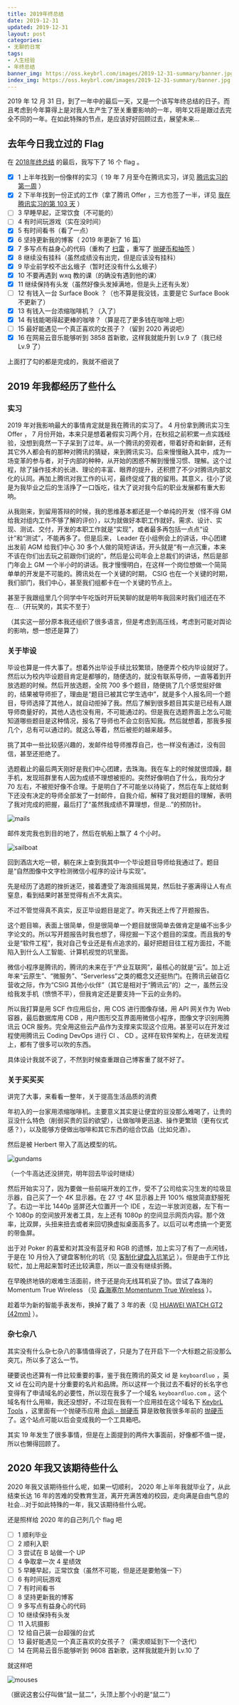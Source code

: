 ```yaml
---
title: 2019年终总结
date: 2019-12-31
updated: 2019-12-31
layout: post
categories:
- 无聊的日常
tags:
- 人生经验
- 年终总结
banner_img: https://oss.keybrl.com/images/2019-12-31-summary/banner.jpg
index_img: https://oss.keybrl.com/images/2019-12-31-summary/banner.jpg
---
```


2019 年 12 月 31 日，到了一年中的最后一天，又是一个该写年终总结的日子。而且考虑到今年算得上是对我人生产生了至关重要影响的一年，明年又将是跟过去完全不同的一年。在如此特殊的节点，是应该好好回顾过去，展望未来...

## 去年今日我立过的 Flag

在 [2018年终总结](/boring-2018-12-31-summary/) 的最后，我写下了 16 个 flag 。

- [x] 1 上半年找到一份像样的实习（ 19 年 7 月至今在腾讯实习，详见 [腾讯实习的第一周](/boring-2019-07-13-my-first-week-in-tencent/) ）
- [x] 2 下半年找到一份正式的工作（拿了腾讯 Offer ，三方也签了一半，详见 [我在腾讯实习的第 103 天](/boring-2019-10-12-offer-from-tencent/) ）
- [ ] 3 早睡早起，正常饮食（不可能的）
- [ ] 4 有时间玩游戏（实在没时间）
- [x] 5 有时间看书（看了一点）
- [x] 6 坚持更新我的博客（ 2019 年更新了 16 篇）
- [x] 7 多写点有益身心的代码（重构了 [扫雷](https://mines.keybrl.com/#/difficulty) ，重写了 [抛硬币和抽签](https://tools.keyboardluo.com/#/fate/flip-a-coin) ）
- [x] 8 继续没有挂科（虽然成绩没有出完，但是应该没有挂科）
- [x] 9 毕业前学校不出幺蛾子（暂时还没有什么幺蛾子）
- [x] 10 不要再遇到 wxq 教的课（的确没有遇到他的课）
- [x] 11 继续保持有头发（虽然好像头发掉满地，但是头上还有头发）
- [ ] 12 有钱入一台 Surface Book ？（也不算是我没钱，主要是它 Surface Book 不更新了）
- [x] 13 有钱入一台浓缩咖啡机？（入了）
- [x] 14 有钱能喝得起更棒的咖啡？（算是花了更多钱在咖啡上吧）
- [ ] 15 最好能遇见一个真正喜欢的女孩子？（留到 2020 再说吧）
- [x] 16 在网易云音乐能够听到 3858 首新歌，这样我就能升到 Lv.9 了（我已经 Lv.9 了）

上面打了勾的都是完成的，我就不细说了

## 2019 年我都经历了些什么

### 实习

2019 年对我影响最大的事情肯定就是我在腾讯的实习了。 4 月份拿到腾讯实习生 Offer ， 7 月份开始，本来只是想着暑假实习两个月，在秋招之前积累一点实践经验，没想到竟然一下子呆到了过年。从一个腾讯的旁观者，带着好奇和新鲜，还有其它外人都会有的那种对腾讯的猜疑，来到腾讯实习。后来慢慢融入其中，成为一场变革的参与者，对于内部的种种，从开始的困惑不解到慢慢习惯、理解。这个过程，除了操作技术的长进、理论的丰富、眼界的提升，还积攒了不少对腾讯内部文化的认同。再加上腾讯对我工作的认可，最终促成了我的留用。其意义，往小了说是为我毕业之后的生活挣了一口饭吃，往大了说对我今后的职业发展都有重大影响。

从我刚来，到留用答辩的时候，我的思维基本都还是一个单纯的开发（怪不得 GM 给我对组内工作不够了解的评价），以为就做好本职工作就好。需求、设计、实现、测试、交付，开发的本职工作就是“实现”，或者最多再包括一点点“设计”和“测试”，不能再多了。但是后来， Leader 在小组例会上的讲话，中心团建出发前 AGM 给我们中心 30 多个人做的简短讲话，开头就是“有一点沉重，本来不该在你们出去玩之前跟你们说的”，然后是公司年会上总裁们的讲话，然后是部门年会上 GM 一个半小时的讲话。我才慢慢明白，在这样一个岗位想做一个简简单单的开发是不可能的。腾讯处在一个关键的时期， CSIG 也在一个关键的时期，我们部门，我们中心，甚至我们组都卡在一个关键的节点上。

甚至于我跟组里几个同学中午吃饭时开玩笑聊的就是明年我回来时我们组还在不在...（开玩笑的，其实不至于）

（其实这一部分原本我还组织了很多语言，但是考虑到高压线，考虑到可能对舆论的影响，想一想还是算了）

### 关于毕设

毕设也算是一件大事了。想着外出毕设手续比较繁琐，随便弄个校内毕设就好了。然后以为校内毕设题目肯定是都够的，随便选的，就没有联系导师，一直等着到开放选题的时候。然后开放选题，全院 700 多个题目，随便挑了几个感觉挺好做的，结果被导师拒了，理由是“题目已被其它学生选中”，就是多个人报名同一个题目，导师选择了其他人，就自动拒掉了我。然后了解到很多题目其实是已经有人跟导师商量好的，其他人选也没有用，不可能通过的。但是我在选题界面上怎么可能知道哪些题目是这种情况，报名了导师也不会立刻告知我。然后就想着，那我多报几个，总有可以通过的。就这么等着，然后被拒的越来越多。

挑了其中一些比较感兴趣的，发邮件给导师推荐自己，也一样没有通过，没有回信，甚至还拒绝了。

选题截止的最后两天刚好是我们中心团建，去珠海。我在车上的时候就很烦躁，翻手机，发现班群里有人因为成绩不理想被拒的。突然好像明白了什么，我均分才 70 左右，不被拒好像不合理。于是明白了不可能坐以待毙了，然后在车上就给剩下还没有决定的导师全部发了一封邮件，自我介绍，解释了我对题目的理解，表明了我对完成的把握，最后打了“虽然我成绩不算理想，但是...”的预防针。

![mails](https://oss.keybrl.com/images/2019-12-31-summary/mails.png)

邮件发完我也到目的地了，然后在帆船上飘了 4 个小时。

![sailboat](https://oss.keybrl.com/images/2019-12-31-summary/sailboat.jpg)

回到酒店大吃一顿，躺在床上查到我其中一个毕设题目导师给我通过了。题目是“自然图像中文字检测微信小程序的设计与实现”。

先是经历了选题的挫折迷茫，接着遭受了海浪摇摇晃晃，然后肚子塞满得让人有点窒息，看到结果时甚至觉得有点不太真实。

不过不管觉得真不真实，反正毕设题目是定了。昨天我还上传了开题报告。

这个题目嘛，表面上很简单，但是很简单一个题目就很简单去做肯定是编不出多少字论文的。所以写开题报告时我也想了，得挖掘一下这个题目的深度。而且我的专业是“软件工程”，我对自己专业还是有点追求的，最好把题目往工程方面拉，不能陷入到什么人工智能、计算机视觉的坑里面。

微信小程序是腾讯的，腾讯的未来在于“产业互联网”，最核心的就是“云”。加上近年来“云原生”、“微服务”、“Serverless”之类的概念又还挺热门。在腾讯云破百亿营收之际，作为“CSIG 其他小伙伴”（其它是相对于“腾讯云”的）之一，虽然云没给我发手机（愤愤不平），但我肯定还是要支持一下云的业务的。

所以我打算是用 SCF 作应用后台，用 COS 进行图像存储，用 API 网关作为 Web 容器，最后数据库用 CDB ，用户图形交互界面用微信小程序，图像文字识别用腾讯云 OCR 服务。完全用这些云产品作为支撑来实现这个应用。甚至可以在开发过程使用腾讯云 Coding DevOps 进行 CI 、 CD 。这样在软件架构上，在研发流程上，都有了很多可以吹的东西。

具体设计我就不说了，不然到时候查重跟自己博客重了就不好了。

### 关于买买买

讲完了大事，来看看一整年，关于提高生活品质的消费

年初入的一台家用浓缩咖啡机。主要意义其实是让便宜的豆没那么难喝了，让贵的豆没什么特色（削弱买贵的豆的欲望），让做咖啡更迅速、操作更繁琐（更有仪式感？），以及能够方便做出咖啡和其它东西的组合饮品（比如兑酒）。

然后是被 Herbert 带入了高达模型的坑。

![gundams](https://oss.keybrl.com/images/2019-12-31-summary/gundams.jpg)

（一个牛高达还没拼完，明年回去毕设时继续）

然后开始实习了，因为要做一些前端开发的工作，受不了公司给实习生发的垃圾显示器，自己买了一个 4K 显示器。在 27 寸 4K 显示器上开 100% 缩放简直舒服死了。右边一半比 1440p 竖屏还大位置开一个 IDE ，左边一半放浏览器，左下有一个 1080p 的空间放开发者工具，左上还有 1080p 的空间显示网页内容。那个效率，比双屏，头扭来扭去或者来回切换虚拟桌面高多了。以后可以考虑搞一个更宽的带鱼屏。

出于对 Poker 的喜爱和对其没有蓝牙和 RGB 的遗憾，加上实习了有了一点闲钱，于是在 10 月份入了键盘客制化的坑（见 [客制化键盘入坑笔记](/boring-2019-10-18-my-first-custom-keyboard/) ）。但是由于工作比较忙，加上用起来暂时还比较满意，所以一直没有继续折腾。

在早晚挤地铁的艰难生活面前，终于还是向无线耳机妥了协。尝试了森海的 Momentum True Wireless （见 [森海塞尔 Momentunm True Wireless](/buybuybuy-2019-10-20-momentum-true-wireless/) ）。

趁着华为新的智能手表发布，换掉了戴了 3 年的表（见 [HUAWEI WATCH GT2 (42mm)](/buybuybuy-2019-11-15-huawei-watch-gt2-42mm/) ）。

### 杂七杂八

其实没有什么杂七杂八的事情值得说了，只是为了在开启下一个大标题之前没那么突兀，所以多了这么一节。

硬要说也还算有一件比较重要的事，鉴于我在腾讯的英文 id 是 `keyboardluo` ，英文 id 在公司内是十分重要的名片和品牌。所以这样一个我过去不看好的长名字也变得有了申请域名的必要性，所以现在我多了一个域名 `keyboardluo.com` 。这个域名有什么用嘛，我还没想好，不过现在我有一个应用挂在这个域名下 [KeybrL Tools](https://tools.keyboardluo.com/) ，这里面有一个抛硬币应用 [命运 - 抛硬币](https://tools.keyboardluo.com/#/fate/flip-a-coin) 算是致敬我很多年前的 [抛硬币](https://coin.keybrl.com) 了。这个站点可能以后会变成我的一个工具箱吧。

其实 19 年发生了很多事情，但是在上面提到的两件大事面前，好像都不值一提，所以也懒得回顾了。

## 2020 年我又该期待些什么

2020 年我又该期待些什么呢，如果一切顺利， 2020 年上半年我就毕业了，从此结束长达 16 年的苦难的受教育生涯，离开充满苦难的校园，走向满是自由气息的社会...对于如此特殊的一年，我又该期待些什么呢。

还是照样给 2020 年的自己列几个 flag 吧

- [ ] 1 顺利毕业
- [ ] 2 顺利入职
- [ ] 3 尝试在 B 站做一个 UP
- [ ] 4 争取拿一次 4 星绩效
- [ ] 5 早睡早起，正常饮食（虽然不可能，但是还是要勉强一下）
- [ ] 6 有时间玩游戏
- [ ] 7 有时间看书
- [ ] 8 坚持更新我的博客
- [ ] 9 多写点有益身心的代码
- [ ] 10 继续保持有头发
- [ ] 11 入坑摄影
- [ ] 12 给自己装一台超强的台式
- [ ] 13 最好能遇见一个真正喜欢的女孩子？（需求顺延到下一个迭代）
- [ ] 14 在网易云音乐能够听到 9608 首新歌，这样我就能升到 Lv.10 了

就这样吧

![mouses](https://oss.keybrl.com/images/2019-12-31-summary/mouses.jpg)

（据说这套公仔叫做“鼠一鼠二”，头顶上那个小的是“鼠二”）
